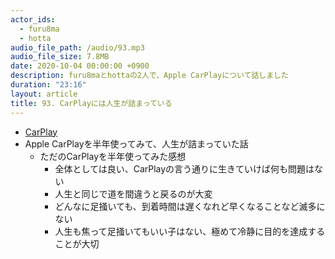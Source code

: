 ```yaml
---
actor_ids:
  - furu8ma
  - hotta
audio_file_path: /audio/93.mp3
audio_file_size: 7.8MB
date: 2020-10-04 00:00:00 +0900
description: furu8maとhottaの2人で、Apple CarPlayについて話しました
duration: "23:16"
layout: article
title: 93. CarPlayには人生が詰まっている
---
```


- [CarPlay](https://www.apple.com/jp/ios/carplay/)
- Apple CarPlayを半年使ってみて、人生が詰まっていた話
    - ただのCarPlayを半年使ってみた感想
        - 全体としては良い、CarPlayの言う通りに生きていけば何も問題はない
        - 人生と同じで道を間違うと戻るのが大変
        - どんなに足掻いても、到着時間は遅くなれど早くなることなど滅多にない
        - 人生も焦って足掻いてもいい子はない、極めて冷静に目的を達成することが大切

